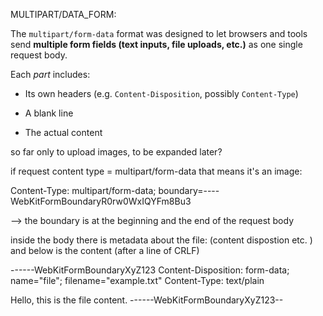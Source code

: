 MULTIPART/DATA_FORM:

The `multipart/form-data` format was designed to let browsers and tools send **multiple form fields (text inputs, file uploads, etc.)** as one single request body.

Each _part_ includes:

- Its own headers (e.g. `Content-Disposition`, possibly `Content-Type`)
    
- A blank line
    
- The actual content




so far only to upload images, to be expanded later? 

if request content type = multipart/form-data
that means it's an image: 

Content-Type: multipart/form-data; boundary=----WebKitFormBoundaryR0rw0WxIQYFm8Bu3

--> the boundary is at the beginning and the end of the request body 


inside the body there is metadata about the file:
(content dispostion etc. ) and below is the content (after a line of CRLF)

------WebKitFormBoundaryXyZ123
Content-Disposition: form-data; name="file"; filename="example.txt"
Content-Type: text/plain

Hello, this is the file content.
------WebKitFormBoundaryXyZ123--